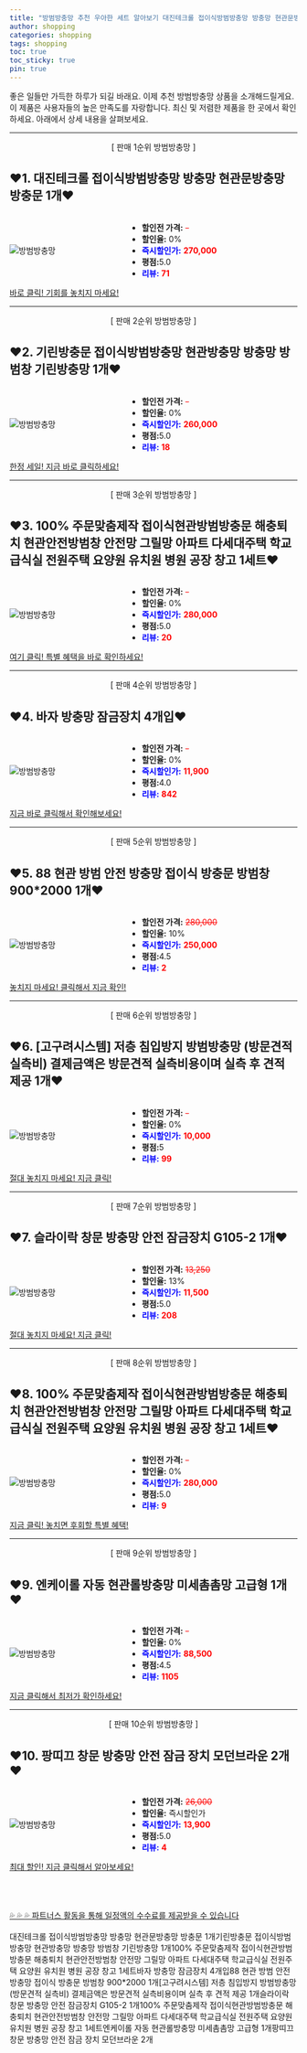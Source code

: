 ```yaml
---
title: "방범방충망 추천 우아한 세트 알아보기 대진테크롤 접이식방범방충망 방충망 현관문방충망 방충문"
author: shopping
categories: shopping
tags: shopping
toc: true
toc_sticky: true
pin: true
---
```

좋은 일들만 가득한 하루가 되길 바래요. 이제 추천 방범방충망 상품을 소개해드릴게요. 이 제품은 사용자들의 높은 만족도를 자랑합니다. 최신 및 저렴한 제품을 한 곳에서 확인하세요. 아래에서 상세 내용을 살펴보세요.

---
<p class="toplist" style="margin: 0 auto; display: block; width: fit-content;">[ 판매 1순위 방범방충망 ]</p>

<h2><strong>❤️1. 대진테크롤 접이식방범방충망 방충망 현관문방충망 방충문 1개❤️</strong></h2>

<div style="display: flex; align-items: center;">
    <div style="flex: 0.4;">
        <img src="https://thumbnail8.coupangcdn.com/thumbnails/remote/230x230ex/image/vendor_inventory/378e/a932415cb4735104c92a0285dbfff3e6990d94dc555545b3fcc9c1e5a11b.jpg" alt="방범방충망" style="max-width: 100%;">
    </div>
    <div style="flex: 0.6; margin-left: 10px;">
        <ul>
            <li><strong>할인전 가격:</strong> <del style="color: red;">-</del></li>
            <li><strong>할인율:</strong> 0%</li>
            <li><span style='color:blue'><strong>즉시할인가:</strong></span> <span style='color:red'><strong>270,000</strong></span></li>
            <li><strong>평점:</strong>5.0</li>
            <li><span style='color:blue'><strong>리뷰:</strong></span> <span style='color:red'><strong>71</strong></span></li>
        </ul>
    </div>
</div>
<div class="center">
    <a href="https://selin100587001.github.io?lptag=AF9450613&subid=githubio&pageKey=123569035&traceid=V0-153&itemId=366100530&vendorItemId=3889070720" class="myButton">
        바로 클릭! 기회를 놓치지 마세요!
    </a>
</div>


---
<p class="toplist" style="margin: 0 auto; display: block; width: fit-content;">[ 판매 2순위 방범방충망 ]</p>

<h2><strong>❤️2. 기린방충문 접이식방범방충망 현관방충망 방충망 방범창 기린방충망 1개❤️</strong></h2>

<div style="display: flex; align-items: center;">
    <div style="flex: 0.4;">
        <img src="https://thumbnail7.coupangcdn.com/thumbnails/remote/230x230ex/image/vendor_inventory/8454/3a6834ca8edb55f4f55b4608639d00026a58ba6d3ac991794288fed0b924.jpg" alt="방범방충망" style="max-width: 100%;">
    </div>
    <div style="flex: 0.6; margin-left: 10px;">
        <ul>
            <li><strong>할인전 가격:</strong> <del style="color: red;">-</del></li>
            <li><strong>할인율:</strong> 0%</li>
            <li><span style='color:blue'><strong>즉시할인가:</strong></span> <span style='color:red'><strong>260,000</strong></span></li>
            <li><strong>평점:</strong>5.0</li>
            <li><span style='color:blue'><strong>리뷰:</strong></span> <span style='color:red'><strong>18</strong></span></li>
        </ul>
    </div>
</div>
<div class="center">
    <a href="https://selin100587001.github.io?lptag=AF9450613&subid=githubio&pageKey=1641964556&traceid=V0-153&itemId=2799506894&vendorItemId=70789133712" class="myButton">
        한정 세일! 지금 바로 클릭하세요!
    </a>
</div>


---
<p class="toplist" style="margin: 0 auto; display: block; width: fit-content;">[ 판매 3순위 방범방충망 ]</p>

<h2><strong>❤️3. 100% 주문맞춤제작 접이식현관방범방충문 해충퇴치 현관안전방범창 안전망 그릴망 아파트 다세대주택 학교급식실 전원주택 요양원 유치원 병원 공장 창고 1세트❤️</strong></h2>

<div style="display: flex; align-items: center;">
    <div style="flex: 0.4;">
        <img src="https://thumbnail10.coupangcdn.com/thumbnails/remote/230x230ex/image/vendor_inventory/1bc5/2c4f9773443bbc905131042c805602723df6b7dacbe7c1a1cdd58d84f5e7.jpg" alt="방범방충망" style="max-width: 100%;">
    </div>
    <div style="flex: 0.6; margin-left: 10px;">
        <ul>
            <li><strong>할인전 가격:</strong> <del style="color: red;">-</del></li>
            <li><strong>할인율:</strong> 0%</li>
            <li><span style='color:blue'><strong>즉시할인가:</strong></span> <span style='color:red'><strong>280,000</strong></span></li>
            <li><strong>평점:</strong>5.0</li>
            <li><span style='color:blue'><strong>리뷰:</strong></span> <span style='color:red'><strong>20</strong></span></li>
        </ul>
    </div>
</div>
<div class="center">
    <a href="https://selin100587001.github.io?lptag=AF9450613&subid=githubio&pageKey=6122090113&traceid=V0-153&itemId=11611620644&vendorItemId=71095264057" class="myButton">
        여기 클릭! 특별 혜택을 바로 확인하세요!
    </a>
</div>


---
<p class="toplist" style="margin: 0 auto; display: block; width: fit-content;">[ 판매 4순위 방범방충망 ]</p>

<h2><strong>❤️4. 바자 방충망 잠금장치 4개입❤️</strong></h2>

<div style="display: flex; align-items: center;">
    <div style="flex: 0.4;">
        <img src="https://thumbnail7.coupangcdn.com/thumbnails/remote/230x230ex/image/retail/images/2019/03/08/19/0/0e551341-7a1b-4074-a2d8-6fee3c1f5035.jpg" alt="방범방충망" style="max-width: 100%;">
    </div>
    <div style="flex: 0.6; margin-left: 10px;">
        <ul>
            <li><strong>할인전 가격:</strong> <del style="color: red;">-</del></li>
            <li><strong>할인율:</strong> 0%</li>
            <li><span style='color:blue'><strong>즉시할인가:</strong></span> <span style='color:red'><strong>11,900</strong></span></li>
            <li><strong>평점:</strong>4.0</li>
            <li><span style='color:blue'><strong>리뷰:</strong></span> <span style='color:red'><strong>842</strong></span></li>
        </ul>
    </div>
</div>
<div class="center">
    <a href="https://selin100587001.github.io?lptag=AF9450613&subid=githubio&pageKey=18359559&traceid=V0-153&itemId=565917221&vendorItemId=4485491612" class="myButton">
        지금 바로 클릭해서 확인해보세요!
    </a>
</div>


---
<p class="toplist" style="margin: 0 auto; display: block; width: fit-content;">[ 판매 5순위 방범방충망 ]</p>

<h2><strong>❤️5. 88 현관 방범 안전 방충망 접이식 방충문 방범창 900*2000 1개❤️</strong></h2>

<div style="display: flex; align-items: center;">
    <div style="flex: 0.4;">
        <img src="https://thumbnail8.coupangcdn.com/thumbnails/remote/230x230ex/image/vendor_inventory/194b/355dfebd0cbdb3d4e2cb2032b00d3b4494dce42a44a3f154d22baab6de83.png" alt="방범방충망" style="max-width: 100%;">
    </div>
    <div style="flex: 0.6; margin-left: 10px;">
        <ul>
            <li><strong>할인전 가격:</strong> <del style="color: red;">280,000</del></li>
            <li><strong>할인율:</strong> 10%</li>
            <li><span style='color:blue'><strong>즉시할인가:</strong></span> <span style='color:red'><strong>250,000</strong></span></li>
            <li><strong>평점:</strong>4.5</li>
            <li><span style='color:blue'><strong>리뷰:</strong></span> <span style='color:red'><strong>2</strong></span></li>
        </ul>
    </div>
</div>
<div class="center">
    <a href="https://selin100587001.github.io?lptag=AF9450613&subid=githubio&pageKey=7974372449&traceid=V0-153&itemId=22099500781&vendorItemId=89146468929" class="myButton">
        놓치지 마세요! 클릭해서 지금 확인!
    </a>
</div>


---
<p class="toplist" style="margin: 0 auto; display: block; width: fit-content;">[ 판매 6순위 방범방충망 ]</p>

<h2><strong>❤️6. [고구려시스템] 저층 침입방지 방범방충망 (방문견적 실측비) 결제금액은 방문견적 실측비용이며 실측 후 견적 제공 1개❤️</strong></h2>

<div style="display: flex; align-items: center;">
    <div style="flex: 0.4;">
        <img src="https://thumbnail8.coupangcdn.com/thumbnails/remote/230x230ex/image/vendor_inventory/a64e/76bfc7d3d9b5cd7f3adff7e59d643f04ddf2bb21154ccb1ef975904b709c.jpg" alt="방범방충망" style="max-width: 100%;">
    </div>
    <div style="flex: 0.6; margin-left: 10px;">
        <ul>
            <li><strong>할인전 가격:</strong> <del style="color: red;">-</del></li>
            <li><strong>할인율:</strong> 0%</li>
            <li><span style='color:blue'><strong>즉시할인가:</strong></span> <span style='color:red'><strong>10,000</strong></span></li>
            <li><strong>평점:</strong>5</li>
            <li><span style='color:blue'><strong>리뷰:</strong></span> <span style='color:red'><strong>99</strong></span></li>
        </ul>
    </div>
</div>
<div class="center">
    <a href="https://selin100587001.github.io?lptag=AF9450613&subid=githubio&pageKey=6630906310&traceid=V0-153&itemId=15115557141&vendorItemId=82337350465" class="myButton">
        절대 놓치지 마세요! 지금 클릭!
    </a>
</div>


---
<p class="toplist" style="margin: 0 auto; display: block; width: fit-content;">[ 판매 7순위 방범방충망 ]</p>

<h2><strong>❤️7. 슬라이락 창문 방충망 안전 잠금장치 G105-2 1개❤️</strong></h2>

<div style="display: flex; align-items: center;">
    <div style="flex: 0.4;">
        <img src="https://thumbnail6.coupangcdn.com/thumbnails/remote/230x230ex/image/retail/images/2023/07/12/12/4/4f95cb1b-e8fc-4a53-9ab4-98905801b40f.jpg" alt="방범방충망" style="max-width: 100%;">
    </div>
    <div style="flex: 0.6; margin-left: 10px;">
        <ul>
            <li><strong>할인전 가격:</strong> <del style="color: red;">13,250</del></li>
            <li><strong>할인율:</strong> 13%</li>
            <li><span style='color:blue'><strong>즉시할인가:</strong></span> <span style='color:red'><strong>11,500</strong></span></li>
            <li><strong>평점:</strong>5.0</li>
            <li><span style='color:blue'><strong>리뷰:</strong></span> <span style='color:red'><strong>208</strong></span></li>
        </ul>
    </div>
</div>
<div class="center">
    <a href="https://selin100587001.github.io?lptag=AF9450613&subid=githubio&pageKey=7426071548&traceid=V0-153&itemId=19276257502&vendorItemId=86555518721" class="myButton">
        절대 놓치지 마세요! 지금 클릭!
    </a>
</div>


---
<p class="toplist" style="margin: 0 auto; display: block; width: fit-content;">[ 판매 8순위 방범방충망 ]</p>

<h2><strong>❤️8. 100% 주문맞춤제작 접이식현관방범방충문 해충퇴치 현관안전방범창 안전망 그릴망 아파트 다세대주택 학교급식실 전원주택 요양원 유치원 병원 공장 창고 1세트❤️</strong></h2>

<div style="display: flex; align-items: center;">
    <div style="flex: 0.4;">
        <img src="https://thumbnail10.coupangcdn.com/thumbnails/remote/230x230ex/image/vendor_inventory/1bc5/2c4f9773443bbc905131042c805602723df6b7dacbe7c1a1cdd58d84f5e7.jpg" alt="방범방충망" style="max-width: 100%;">
    </div>
    <div style="flex: 0.6; margin-left: 10px;">
        <ul>
            <li><strong>할인전 가격:</strong> <del style="color: red;">-</del></li>
            <li><strong>할인율:</strong> 0%</li>
            <li><span style='color:blue'><strong>즉시할인가:</strong></span> <span style='color:red'><strong>280,000</strong></span></li>
            <li><strong>평점:</strong>5.0</li>
            <li><span style='color:blue'><strong>리뷰:</strong></span> <span style='color:red'><strong>9</strong></span></li>
        </ul>
    </div>
</div>
<div class="center">
    <a href="https://selin100587001.github.io?lptag=AF9450613&subid=githubio&pageKey=6123660157&traceid=V0-153&itemId=11625651235&vendorItemId=71095264077" class="myButton">
        지금 클릭! 놓치면 후회할 특별 혜택!
    </a>
</div>


---
<p class="toplist" style="margin: 0 auto; display: block; width: fit-content;">[ 판매 9순위 방범방충망 ]</p>

<h2><strong>❤️9. 엔케이롤 자동 현관롤방충망 미세촘촘망 고급형 1개❤️</strong></h2>

<div style="display: flex; align-items: center;">
    <div style="flex: 0.4;">
        <img src="https://thumbnail8.coupangcdn.com/thumbnails/remote/230x230ex/image/vendor_inventory/bf1a/e412b42bc7a3dffc060676b4482d37aca216fecfbda129516a215b3f7b4a.jpg" alt="방범방충망" style="max-width: 100%;">
    </div>
    <div style="flex: 0.6; margin-left: 10px;">
        <ul>
            <li><strong>할인전 가격:</strong> <del style="color: red;">-</del></li>
            <li><strong>할인율:</strong> 0%</li>
            <li><span style='color:blue'><strong>즉시할인가:</strong></span> <span style='color:red'><strong>88,500</strong></span></li>
            <li><strong>평점:</strong>4.5</li>
            <li><span style='color:blue'><strong>리뷰:</strong></span> <span style='color:red'><strong>1105</strong></span></li>
        </ul>
    </div>
</div>
<div class="center">
    <a href="https://selin100587001.github.io?lptag=AF9450613&subid=githubio&pageKey=255815042&traceid=V0-153&itemId=802803063&vendorItemId=3021125811" class="myButton">
        지금 클릭해서 최저가 확인하세요!
    </a>
</div>


---
<p class="toplist" style="margin: 0 auto; display: block; width: fit-content;">[ 판매 10순위 방범방충망 ]</p>

<h2><strong>❤️10. 팡띠끄 창문 방충망 안전 잠금 장치 모던브라운 2개❤️</strong></h2>

<div style="display: flex; align-items: center;">
    <div style="flex: 0.4;">
        <img src="https://thumbnail6.coupangcdn.com/thumbnails/remote/230x230ex/image/vendor_inventory/93c0/3ecb1aa36562d87096420e395921b2c38c2bdb9c04df0bb32183fa3effe6.png" alt="방범방충망" style="max-width: 100%;">
    </div>
    <div style="flex: 0.6; margin-left: 10px;">
        <ul>
            <li><strong>할인전 가격:</strong> <del style="color: red;">26,000</del></li>
            <li><strong>할인율:</strong> 즉시할인가</li>
            <li><span style='color:blue'><strong>즉시할인가:</strong></span> <span style='color:red'><strong>13,900</strong></span></li>
            <li><strong>평점:</strong>5.0</li>
            <li><span style='color:blue'><strong>리뷰:</strong></span> <span style='color:red'><strong>4</strong></span></li>
        </ul>
    </div>
</div>
<div class="center">
    <a href="https://selin100587001.github.io?lptag=AF9450613&subid=githubio&pageKey=8201048798&traceid=V0-153&itemId=23507293430&vendorItemId=90533740987" class="myButton">
        최대 할인! 지금 클릭해서 알아보세요!
    </a>
</div>

<br><br><br>[💦 💦 💦 파트너스 활동을 통해 일정액의 수수료를 제공받을 수 있습니다](https://link.coupang.com/a/bcpT2c)<br><br>대진테크롤 접이식방범방충망 방충망 현관문방충망 방충문 1개기린방충문 접이식방범방충망 현관방충망 방충망 방범창 기린방충망 1개100% 주문맞춤제작 접이식현관방범방충문 해충퇴치 현관안전방범창 안전망 그릴망 아파트 다세대주택 학교급식실 전원주택 요양원 유치원 병원 공장 창고 1세트바자 방충망 잠금장치 4개입88 현관 방범 안전 방충망 접이식 방충문 방범창 900*2000 1개[고구려시스템] 저층 침입방지 방범방충망 (방문견적 실측비) 결제금액은 방문견적 실측비용이며 실측 후 견적 제공 1개슬라이락 창문 방충망 안전 잠금장치 G105-2 1개100% 주문맞춤제작 접이식현관방범방충문 해충퇴치 현관안전방범창 안전망 그릴망 아파트 다세대주택 학교급식실 전원주택 요양원 유치원 병원 공장 창고 1세트엔케이롤 자동 현관롤방충망 미세촘촘망 고급형 1개팡띠끄 창문 방충망 안전 잠금 장치 모던브라운 2개
